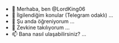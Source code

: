 - 👋 Merhaba, ben @LordKing06
- 👀 İlgilendiğim konular (Telegram odaklı) ...
- 🌱 Şu anda öğreniyorum ...
- 💞️ Zevkine takılıyorum ...
- 📫 Bana nasıl ulaşabilirsiniz? ...

<!---
LordKing06/LordKing06 özel ✨ bir ✨ depodur çünkü `README.md` (bu dosya) GitHub profilinizde görünür.
Değişikliklerinize göz atmak için Önizleme bağlantısını tıklatabilirsiniz.
--->
